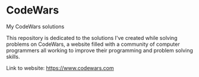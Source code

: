 # CodeWars
My CodeWars solutions

This repository is dedicated to the solutions I've created while solving problems on CodeWars, a website filled with a community of computer programmers all working to
improve their programming and problem solving skills.

Link to website: https://www.codewars.com